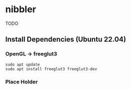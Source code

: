 # nibbler

TODO

## Install Dependencies (Ubuntu 22.04)

### OpenGL -> freeglut3
```shell
sudo apt update
sudo apt install freeglut3 freeglut3-dev
```

### Place Holder
